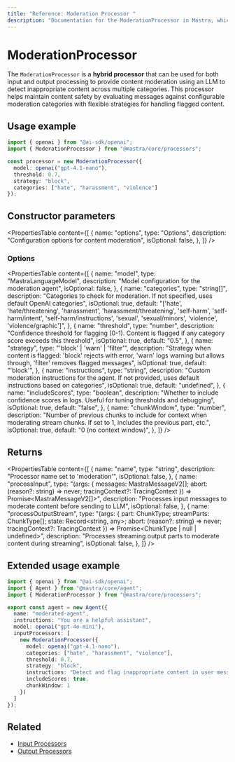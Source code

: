 ```yaml
---
title: "Reference: Moderation Processor "
description: "Documentation for the ModerationProcessor in Mastra, which provides content moderation using LLM to detect inappropriate content across multiple categories."
---
```


# ModerationProcessor

The `ModerationProcessor` is a **hybrid processor** that can be used for both input and output processing to provide content moderation using an LLM to detect inappropriate content across multiple categories. This processor helps maintain content safety by evaluating messages against configurable moderation categories with flexible strategies for handling flagged content.

## Usage example

```typescript copy
import { openai } from "@ai-sdk/openai";
import { ModerationProcessor } from "@mastra/core/processors";

const processor = new ModerationProcessor({
  model: openai("gpt-4.1-nano"),
  threshold: 0.7,
  strategy: "block",
  categories: ["hate", "harassment", "violence"]
});
```

## Constructor parameters

<PropertiesTable
  content={[
    {
      name: "options",
      type: "Options",
      description: "Configuration options for content moderation",
      isOptional: false,
    },
  ]}
/>

### Options

<PropertiesTable
  content={[
    {
      name: "model",
      type: "MastraLanguageModel",
      description: "Model configuration for the moderation agent",
      isOptional: false,
    },
    {
      name: "categories",
      type: "string[]",
      description: "Categories to check for moderation. If not specified, uses default OpenAI categories",
      isOptional: true,
      default: "['hate', 'hate/threatening', 'harassment', 'harassment/threatening', 'self-harm', 'self-harm/intent', 'self-harm/instructions', 'sexual', 'sexual/minors', 'violence', 'violence/graphic']",
    },
    {
      name: "threshold",
      type: "number",
      description: "Confidence threshold for flagging (0-1). Content is flagged if any category score exceeds this threshold",
      isOptional: true,
      default: "0.5",
    },
    {
      name: "strategy",
      type: "'block' | 'warn' | 'filter'",
      description: "Strategy when content is flagged: 'block' rejects with error, 'warn' logs warning but allows through, 'filter' removes flagged messages",
      isOptional: true,
      default: "'block'",
    },
    {
      name: "instructions",
      type: "string",
      description: "Custom moderation instructions for the agent. If not provided, uses default instructions based on categories",
      isOptional: true,
      default: "undefined",
    },
    {
      name: "includeScores",
      type: "boolean",
      description: "Whether to include confidence scores in logs. Useful for tuning thresholds and debugging",
      isOptional: true,
      default: "false",
    },
    {
      name: "chunkWindow",
      type: "number",
      description: "Number of previous chunks to include for context when moderating stream chunks. If set to 1, includes the previous part, etc.",
      isOptional: true,
      default: "0 (no context window)",
    },
  ]}
/>

## Returns

<PropertiesTable
  content={[
    {
      name: "name",
      type: "string",
      description: "Processor name set to 'moderation'",
      isOptional: false,
    },
    {
      name: "processInput",
      type: "(args: { messages: MastraMessageV2[]; abort: (reason?: string) => never; tracingContext?: TracingContext }) => Promise<MastraMessageV2[]>",
      description: "Processes input messages to moderate content before sending to LLM",
      isOptional: false,
    },
    {
      name: "processOutputStream",
      type: "(args: { part: ChunkType; streamParts: ChunkType[]; state: Record<string, any>; abort: (reason?: string) => never; tracingContext?: TracingContext }) => Promise<ChunkType | null | undefined>",
      description: "Processes streaming output parts to moderate content during streaming",
      isOptional: false,
    },
  ]}
/>

## Extended usage example

```typescript filename="src/mastra/agents/moderated-agent.ts" showLineNumbers copy
import { openai } from "@ai-sdk/openai";
import { Agent } from "@mastra/core/agent";
import { ModerationProcessor } from "@mastra/core/processors";

export const agent = new Agent({
  name: "moderated-agent",
  instructions: "You are a helpful assistant",
  model: openai("gpt-4o-mini"),
  inputProcessors: [
    new ModerationProcessor({
      model: openai("gpt-4.1-nano"),
      categories: ["hate", "harassment", "violence"],
      threshold: 0.7,
      strategy: "block",
      instructions: "Detect and flag inappropriate content in user messages",
      includeScores: true,
      chunkWindow: 1
    })
  ]
});
```

## Related

- [Input Processors](/docs/agents/input-processors)
- [Output Processors](/docs/agents/output-processors)

